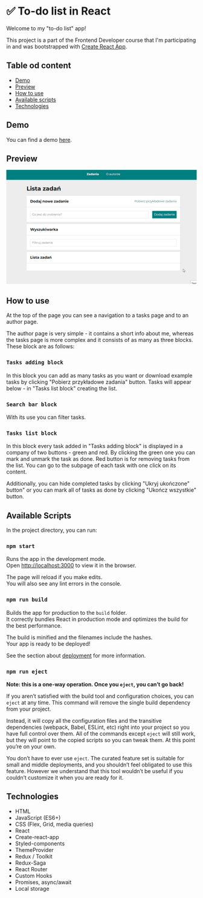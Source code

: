 # ✅ To-do list in React

Welcome to my "to-do list" app!

This project is a part of the Frontend Developer course that I'm participating in and was bootstrapped with [Create React App](https://github.com/facebook/create-react-app).

## Table od content

* [Demo](#demo)
* [Preview](#preview)
* [How to use](#how-to-use)
* [Available scripts](#available-scripts)
* [Technologies](#technologies)
## Demo

You can find a demo [here](https://paulgrym.github.io/to-do-list-react/).

## Preview

![How to use gif ](public/images/Animation.gif)

## How to use
At the top of the page you can see a navigation to a tasks page and to an author page.

The author page is very simple - it contains a short info about me, whereas the tasks page is more complex and it consists of as many as three blocks. These block are as follows:

### `Tasks adding block` 

In this block you can add as many tasks as you want or download example tasks by clicking "Pobierz przykładowe zadania" button. Tasks will appear below - in "Tasks list block" creating the list.
### `Search bar block`

With its use you can filter tasks.
### `Tasks list block`
 
 In this block every task added in "Tasks adding block" is displayed in a company of two buttons - green and red. By clicking the green one you can mark and unmark the task as done. Red button is for removing tasks from the list. You can go to the subpage of each task with one click on its content.  

 Additionally, you can hide completed tasks by clicking "Ukryj ukończone" button" or you can mark all of tasks as done by clicking "Ukończ wszystkie" button.

## Available Scripts

In the project directory, you can run:

### `npm start`

Runs the app in the development mode.\
Open [http://localhost:3000](http://localhost:3000) to view it in the browser.

The page will reload if you make edits.\
You will also see any lint errors in the console.

### `npm run build`

Builds the app for production to the `build` folder.\
It correctly bundles React in production mode and optimizes the build for the best performance.

The build is minified and the filenames include the hashes.\
Your app is ready to be deployed!

See the section about [deployment](https://facebook.github.io/create-react-app/docs/deployment) for more information.

### `npm run eject`

**Note: this is a one-way operation. Once you `eject`, you can’t go back!**

If you aren’t satisfied with the build tool and configuration choices, you can `eject` at any time. This command will remove the single build dependency from your project.

Instead, it will copy all the configuration files and the transitive dependencies (webpack, Babel, ESLint, etc) right into your project so you have full control over them. All of the commands except `eject` will still work, but they will point to the copied scripts so you can tweak them. At this point you’re on your own.

You don’t have to ever use `eject`. The curated feature set is suitable for small and middle deployments, and you shouldn’t feel obligated to use this feature. However we understand that this tool wouldn’t be useful if you couldn’t customize it when you are ready for it.

## Technologies

- HTML
- JavaScript (ES6+)
- CSS (Flex, Grid, media queries)
- React
- Create-react-app
- Styled-components
- ThemeProvider
- Redux / Toolkit
- Redux-Saga
- React Router
- Custom Hooks
- Promises, async/await
- Local storage



